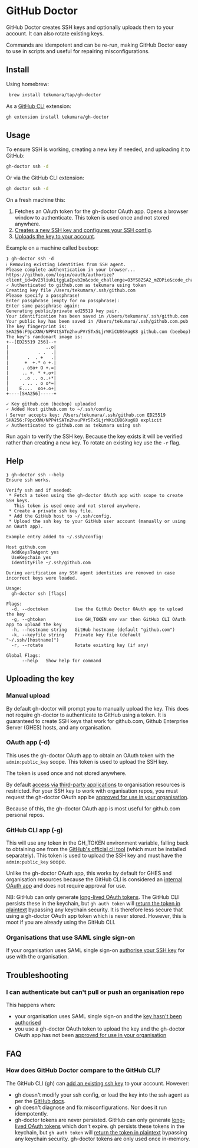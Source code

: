 # GitHub Doctor

GitHub Doctor creates SSH keys and optionally uploads them to your account. It can also rotate existing keys.

Commands are idempotent and can be re-run, making GitHub Doctor easy to use in scripts and useful for repairing misconfigurations.

## Install

Using homebrew:

```sh
 brew install tekumara/tap/gh-doctor
```

As a [GitHub CLI](https://github.com/cli/cli) extension:

```sh
gh extension install tekumara/gh-doctor
```

## Usage

To ensure SSH is working, creating a new key if needed, and uploading it to GitHub:

```sh
gh-doctor ssh -d
```

Or via the GitHub CLI extension:

```sh
gh doctor ssh -d
```

On a fresh machine this:

1. Fetches an OAuth token for the gh-doctor OAuth app. Opens a browser window to authenticate. This token is used once and not stored anywhere.
1. [Creates a new SSH key and configures your SSH config](https://docs.github.com/en/authentication/connecting-to-github-with-ssh/generating-a-new-ssh-key-and-adding-it-to-the-ssh-agent).
1. [Uploads the key to your account](https://docs.github.com/en/authentication/connecting-to-github-with-ssh/adding-a-new-ssh-key-to-your-github-account).

Example on a machine called beebop:

```
❯ gh-doctor ssh -d
ℹ Removing existing identities from SSH agent.
Please complete authentication in your browser...
https://github.com/login/oauth/authorize?client_id=Ov23liukLtggLaIpvb2o&code_challenge=O3YS8ZSA2_mZDPie&code_challenge_method=S256&redirect_uri=http%3A%2F%2F127.0.0.1%3A55254&response_type=code&scope=admin%3Apublic_key&state=4WAZT_6psyuBE
✓ Authenticated to github.com as tekumara using token
Creating key file /Users/tekumara/.ssh/github.com
Please specify a passphrase!
Enter passphrase (empty for no passphrase):
Enter same passphrase again:
Generating public/private ed25519 key pair.
Your identification has been saved in /Users/tekumara/.ssh/github.com
Your public key has been saved in /Users/tekumara/.ssh/github.com.pub
The key fingerprint is:
SHA256:F9pcXNW/NPP4tSATn2hxuPVr5Tx5LjrWKiCU86XugK8 github.com (beebop)
The key's randomart image is:
+--[ED25519 256]--+
|              ..o|
|           . .  .|
|       .  . +   .|
|      +  +.* o +.|
|     . oSo+ O +.=|
|     .. +. * +.o+|
|    . .o .. o..+*|
|     . .. . o o*=|
|    E....  oo+.o+|
+----[SHA256]-----+

✓ Key github.com (beebop) uploaded
✓ Added Host github.com to ~/.ssh/config
ℹ Server accepts key: /Users/tekumara/.ssh/github.com ED25519 SHA256:F9pcXNW/NPP4tSATn2hxuPVr5Tx5LjrWKiCU86XugK8 explicit
✓ Authenticated to github.com as tekumara using ssh
```

Run again to verify the SSH key. Because the key exists it will be verified rather than creating a new key. To rotate an existing key use the `-r` flag.

## Help

```
❯ gh-doctor ssh --help
Ensure ssh works.

Verify ssh and if needed:
 * Fetch a token using the gh-doctor OAuth app with scope to create SSH keys.
   This token is used once and not stored anywhere.
 * Create a private ssh key file.
 * Add the GitHub host to ~/.ssh/config.
 * Upload the ssh key to your GitHub user account (manually or using an OAuth app).

Example entry added to ~/.ssh/config:

Host github.com
  AddKeysToAgent yes
  UseKeychain yes
  IdentityFile ~/.ssh/github.com

During verification any SSH agent identities are removed in case incorrect keys were loaded.

Usage:
  gh-doctor ssh [flags]

Flags:
  -d, --doctoken          Use the GitHub Doctor OAuth app to upload the key
  -g, --ghtoken           Use GH_TOKEN env var then GitHub CLI OAuth app to upload the key
  -h, --hostname string   GitHub hostname (default "github.com")
  -k, --keyfile string    Private key file (default "~/.ssh/[hostname]")
  -r, --rotate            Rotate existing key (if any)

Global Flags:
      --help   Show help for command
```

## Uploading the key

### Manual upload

By default gh-doctor will prompt you to manually upload the key. This does not require gh-doctor to authenticate to GitHub using a token. It is guaranteed to create SSH keys that work for github.com, Github Enterprise Server (GHES) hosts, and any organisation.

### OAuth app (-d)

This uses the gh-doctor OAuth app to obtain an OAuth token with the `admin:public_key` scope. This token is used to upload the SSH key.

The token is used once and not stored anywhere.

By default [access via third-party applications](https://docs.github.com/en/organizations/managing-oauth-access-to-your-organizations-data/about-oauth-app-access-restrictions) to organisation resources is restricted. For your SSH key to work with organisation repos, you must request the gh-doctor OAuth app be [approved for use in your organisation](https://docs.github.com/en/account-and-profile/setting-up-and-managing-your-personal-account-on-github/managing-your-membership-in-organizations/requesting-organization-approval-for-oauth-apps).

Because of this, the gh-doctor OAuth app is most useful for github.com personal repos.

### GitHub CLI app (-g)

This will use any token in the GH_TOKEN environment variable, falling back to obtaining one from the [GitHub's official cli tool](https://github.com/cli/cli) (which must be installed separately). This token is used to upload the SSH key and must have the `admin:public_key` scope.

Unlike the gh-doctor OAuth app, this works by default for GHES and organisation resources because the GitHub CLI is considered an [internal OAuth app](https://docs.github.com/en/apps/oauth-apps/using-oauth-apps/internal-oauth-apps) and does not require approval for use.

NB: GitHub can only generate [long-lived OAuth tokens](https://github.com/cli/cli/issues/5924). The GitHub CLI persists these in the keychain, but `gh auth token` will [return the token in plaintext](https://github.com/cli/cli/issues/8237) bypassing any keychain security. It is therefore less secure that using a gh-doctor OAuth app token which is never stored. However, this is moot if you are already using the GitHub CLI.

### Organisations that use SAML single sign-on

If your organisation uses SAML single sign-on [authorise your SSH key](https://docs.github.com/en/enterprise-cloud@latest/authentication/authenticating-with-saml-single-sign-on/authorizing-an-ssh-key-for-use-with-saml-single-sign-on) for use with the organisation.

## Troubleshooting

### I can authenticate but can't pull or push an organisation repo

This happens when:

- your organisation uses SAML single sign-on and the [key hasn't been authorised](https://docs.github.com/en/enterprise-cloud@latest/authentication/authenticating-with-saml-single-sign-on/authorizing-an-ssh-key-for-use-with-saml-single-sign-on)
- you use a gh-doctor OAuth token to upload the key and the gh-doctor OAuth app has not been [approved for use in your organisation](https://docs.github.com/en/account-and-profile/setting-up-and-managing-your-personal-account-on-github/managing-your-membership-in-organizations/requesting-organization-approval-for-oauth-apps)

## FAQ

### How does GitHub Doctor compare to the GitHub CLI?

The GitHub CLI (gh) can [add an existing ssh key](https://cli.github.com/manual/gh_ssh-key_add) to your account. However:

- gh doesn't modify your ssh config, or load the key into the ssh agent as per the [GitHub docs](https://docs.github.com/en/authentication/connecting-to-github-with-ssh/generating-a-new-ssh-key-and-adding-it-to-the-ssh-agent).
- gh doesn't diagnose and fix misconfigurations. Nor does it run idempotently.
- gh-doctor tokens are never persisted. GitHub can only generate [long-lived OAuth tokens](https://github.com/cli/cli/issues/5924) which don't expire. gh persists these tokens in the keychain, but `gh auth token` will [return the token in plaintext](https://github.com/cli/cli/issues/8237) bypassing any keychain security. gh-doctor tokens are only used once in-memory.
